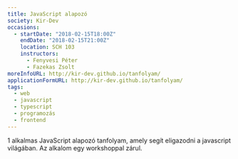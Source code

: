 ```yaml
---
title: JavaScript alapozó
society: Kir-Dev
occasions:
  - startDate: "2018-02-15T18:00Z"
    endDate: "2018-02-15T21:00Z"
    location: SCH 103
    instructors:
      - Fenyvesi Péter
      - Fazekas Zsolt
moreInfoURL: http://kir-dev.github.io/tanfolyam/
applicationFormURL: http://kir-dev.github.io/tanfolyam/
tags:
  - web
  - javascript
  - typescript
  - programozás
  - frontend
---
```


1 alkalmas JavaScript alapozó tanfolyam, amely segít eligazodni a javascript világában. Az alkalom egy workshoppal zárul.
